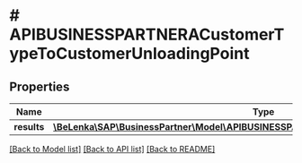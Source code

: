 # # APIBUSINESSPARTNERACustomerTypeToCustomerUnloadingPoint

## Properties

Name | Type | Description | Notes
------------ | ------------- | ------------- | -------------
**results** | [**\BeLenka\SAP\BusinessPartner\Model\APIBUSINESSPARTNERACustomerUnloadingPointType[]**](APIBUSINESSPARTNERACustomerUnloadingPointType.md) |  | [optional]

[[Back to Model list]](../../README.md#models) [[Back to API list]](../../README.md#endpoints) [[Back to README]](../../README.md)
